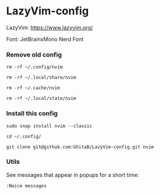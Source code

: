 # LazyVim-config

LazyVim: https://www.lazyvim.org/

Font: JetBrainsMono Nerd Font

### Remove old config
```
rm -rf ~/.config/nvim
```
```
rm -rf ~/.local/share/nvim
```
```
rm -rf ~/.cache/nvim
```
```
rm -rf ~/.local/state/nvim
```

### Install this config
```
sudo snap install nvim --classic
```
```
cd ~/.config/
```
```
git clone git@github.com:GhitaB/LazyVim-config.git nvim
```

### Utils
See messages that appear in popups for a short time:
```
:Noice messages
```
